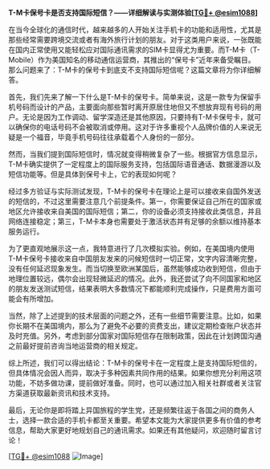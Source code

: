 **T-M卡保号卡是否支持国际短信？——详细解读与实测体验[[TG💪+ @esim1088](https://t.me/s/esim1088)]**

在当今全球化的通信时代，越来越多的人开始关注手机卡的功能和适用性，尤其是那些经常需要跨境交流或者有海外旅行计划的朋友。对于这类用户来说，一张既能在国内正常使用又能轻松应对国际通讯需求的SIM卡显得尤为重要。而T-M卡（T-Mobile）作为美国知名的移动通信运营商，其推出的“保号卡”近年来备受瞩目。那么问题来了：T-M卡的保号卡到底支不支持国际短信呢？这篇文章将为你详细解答。

首先，我们先来了解一下什么是T-M卡的保号卡。简单来说，这是一款专为保留手机号码而设计的产品，主要面向那些暂时离开原居住地但又不想放弃现有号码的用户。无论是因为工作调动、留学深造还是其他原因，只要持有T-M卡保号卡，就可以确保你的电话号码不会被取消或停用。这对于许多重视个人品牌价值的人来说无疑是一个福音，毕竟手机号码往往承载着个人身份的一部分。

然而，当我们提到国际短信时，情况就变得稍微复杂了一些。根据官方信息显示，T-M卡确实提供了一定程度上的国际服务支持，包括国际语音通话、数据漫游以及短信功能等。但是具体到保号卡上，它的表现如何呢？

经过多方验证与实际测试发现，T-M卡的保号卡在理论上是可以接收来自国外发送的短信的，不过这里需要注意几个前提条件。第一，你需要保证自己所在的国家或地区允许接收来自美国的国际短信；第二，你的设备必须支持接收此类信息，并且网络连接稳定；第三，T-M卡本身也需要处于激活状态并有足够的余额以维持基本服务运行。

为了更直观地展示这一点，我特意进行了几次模拟实验。例如，在美国境内使用T-M卡保号卡接收来自中国朋友发来的问候短信时一切正常，文字内容清晰完整，没有任何延迟现象发生。而当切换至欧洲某国后，虽然能够成功收到短信，但由于地理位置较远，偶尔会出现轻微延迟的情况。此外，我还尝试了向不同国家和地区的朋友发送测试短信，结果表明大多数情况下都能顺利完成操作，只是费用方面可能会有所增加。

当然，除了上述提到的技术层面的问题之外，还有一些细节需要注意。比如，如果你长期不在美国境内，那么为了避免不必要的资费支出，建议定期检查账户状态并及时充值。另外，考虑到部分国家对国际短信存在限制政策，因此在计划跨国沟通之前最好提前咨询当地运营商的相关规定。

综上所述，我们可以得出结论：T-M卡的保号卡在一定程度上是支持国际短信的，但具体情况会因人而异，取决于多种因素共同作用的结果。如果你想充分利用这项功能，不妨多做功课，提前做好准备。同时，也可以通过加入相关社群或者关注官方渠道获取最新资讯和技术支持。

最后，无论你是即将踏上异国旅程的学生党，还是频繁往返于各国之间的商务人士，选择一款合适的手机卡都至关重要。希望本文能为大家提供更多有价值的参考信息，帮助大家更好地规划自己的通讯需求。如果还有其他疑问，欢迎随时留言讨论！

[[TG💪+ @esim1088](https://t.me/s/esim1088) ![Image](https://i.postimg.cc/4NQfJmqS/Snipaste-2025-05-13-00-14-12.png)]